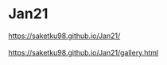 # Jan21


https://saketku98.github.io/Jan21/
<br><br>
https://saketku98.github.io/Jan21/gallery.html
